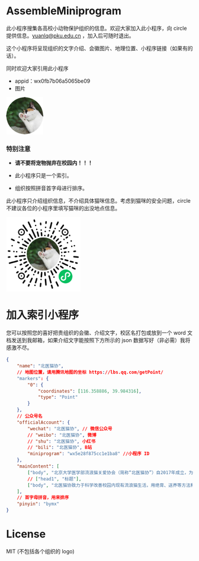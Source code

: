 # AssembleMiniprogram

此小程序搜集各高校小动物保护组织的信息。欢迎大家加入此小程序，向 circle 提供信息。yuanlq@pku.edu.cn ，加入后可随时退出。

这个小程序将呈现组织的文字介绍、会徽图片、地理位置、小程序链接（如果有的话）。

同时欢迎大家引用此小程序

- appid：wx0fb7b06a5065be09
- 图片

![小程序图片](miniprogram/pages/images/circle.png)

### 特别注意

- **请不要将宠物抛弃在校园内！！！**

- 此小程序只是一个索引。

- 组织按照拼音首字母进行排序。

此小程序只介绍组织信息，不介绍具体猫咪信息。考虑到猫咪的安全问题，circle 不建议各位的小程序里填写猫咪的出没地点信息。

<img src="小程序二维码.jpg" width = "200" height = "200" />

# 加入索引小程序

您可以按照您的喜好把贵组织的会徽、介绍文字，校区名打包或放到一个 word 文档发送到我邮箱，如果介绍文字能按照下方所示的 json 数据写好（非必需）我将感激不尽。

```json
{
	"name": "北医猫协",
    // 地图位置，请用腾讯地图的坐标 https://lbs.qq.com/getPoint/
	"markers": {
		"0": {
			"coordinates": [116.358886, 39.984316],
			"type": "Point"
		}
	},
    // 公众号名
	"officialAccount": {
		"wechat": "北医猫协", // 微信公众号
		// "weibo": "北医猫协", 微博
		// "shu": "北医猫协", 小红书
		// "bili": "北医猫协", B站
		"miniprogram": "wx5e28f875cc1e1ba8" //小程序 ID
	},
	"mainContent": [
		["body", "北京大学医学部流浪猫关爱协会（简称“北医猫协”）自2017年成立，为北京大学医学部团委指导下、由学生自发组织的非盈利性志愿组织。"],
		// ["head1", "标题"],
		["body", "北医猫协致力于科学改善校园内现有流浪猫生活，用绝育、送养等方法和平减少校园内流浪猫数量，协调人猫关系，营造良好的校园环境。猫协成立以来，除每日喂猫、伤病猫救助外，绝育和送养工作也一直在进行，目前北京大学医学部校园内已知流浪猫绝育率超过90%，也有较多猫咪已完成送养工作，顺利进家。"]
	],
    // 首字母拼音，用来排序
	"pinyin": "bymx"
}  
```

# License

MIT (不包括各个组织的 logo)